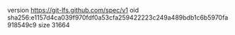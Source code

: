 version https://git-lfs.github.com/spec/v1
oid sha256:e1157d4ca039f970fdf0a53cfa259422223c249a489bdb1c6b5970fa918549c9
size 31664
